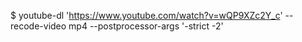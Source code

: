 $ youtube-dl 'https://www.youtube.com/watch?v=wQP9XZc2Y_c' --recode-video mp4 --postprocessor-args '-strict -2'
